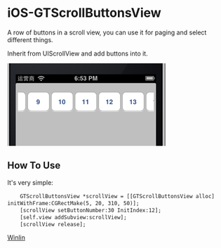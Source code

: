 iOS-GTScrollButtonsView
=======================

A row of buttons in a scroll view, you can use it for paging and select different things.


Inherit from UIScrollView and add buttons into it.


![](demo.png)

## How To Use

It's very simple:

```
    GTScrollButtonsView *scrollView = [[GTScrollButtonsView alloc] initWithFrame:CGRectMake(5, 20, 310, 50)];
    [scrollView setButtonNumber:30 InitIndex:12];
    [self.view addSubview:scrollView];
    [scrollView release];
```

[Winlin](https://github.com/winlin)
